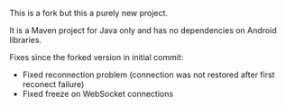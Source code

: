 This is a fork but this a purely new project.

It is a Maven project for Java only and has no dependencies on Android libraries.

Fixes since the forked version in initial commit:

 * Fixed reconnection problem (connection was not restored after first reconect failure)
 * Fixed freeze on WebSocket connections